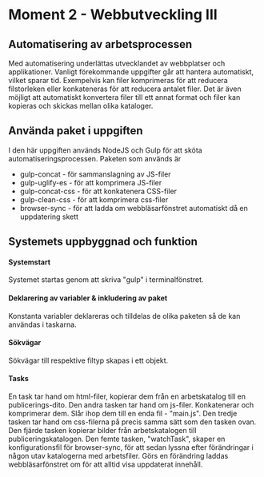 # Moment 2 - Webbutveckling III

## Automatisering av arbetsprocessen
Med automatisering underlättas utvecklandet av webbplatser och applikationer. Vanligt förekommande uppgifter går att hantera
automatiskt, vilket sparar tid. Exempelvis kan filer komprimeras för att reducera filstorleken eller konkateneras för att 
reducera antalet filer. Det är även möjligt att automatiskt konvertera filer till ett annat format och filer kan kopieras
och skickas mellan olika kataloger.

## Använda paket i uppgiften
I den här uppgiften används NodeJS och Gulp för att sköta automatiseringsprocessen.
Paketen som används är
* gulp-concat - för sammanslagning av JS-filer
* gulp-uglify-es - för att komprimera JS-filer
* gulp-concat-css - för att konkatenera CSS-filer
* gulp-clean-css - för att komprimera css-filer
* browser-sync - för att ladda om webbläsarfönstret automatiskt då en uppdatering skett

## Systemets uppbyggnad och funktion

#### Systemstart
Systemet startas genom att skriva "gulp" i terminalfönstret.

#### Deklarering av variabler & inkludering av paket
Konstanta variabler deklareras och tilldelas de olika paketen så de kan användas
i taskarna.

#### Sökvägar
Sökvägar till respektive filtyp skapas i ett objekt.

#### Tasks
En task tar hand om html-filer, kopierar dem från en arbetskatalog till en publicerings-dito.
Den andra tasken tar hand om js-filer. Konkatenerar och komprimerar dem. Slår ihop 
dem till en enda fil - "main.js".
Den tredje tasken tar hand om css-filerna på precis samma sätt som den tasken ovan.
Den fjärde tasken kopierar bilder från arbetskatalogen till publiceringskatalogen.
Den femte tasken, "watchTask", skaper en konfigurationsfil för browser-sync, 
för att sedan lyssna efter förändringar i någon utav katalogerna med arbetsfiler.
Görs en förändring laddas webbläsarfönstret om för att alltid visa uppdaterat innehåll.
